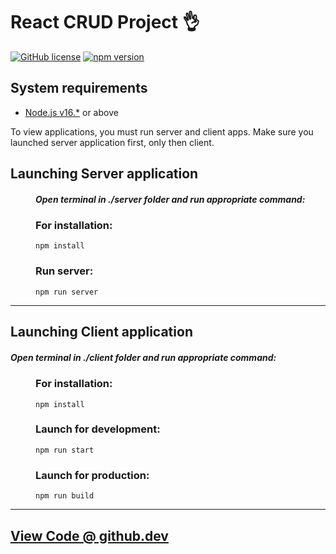# React CRUD Project 👌

[![GitHub license](https://img.shields.io/badge/license-MIT-blue.svg)](https://github.com/facebook/react/blob/main/LICENSE) [![npm version](https://img.shields.io/npm/v/react.svg?style=flat)](https://www.npmjs.com/package/react)

## System requirements

- [Node.js v16.\*](https://nodejs.org/) or above

To view applications, you must run server and client apps.
Make sure you launched server application first, only then client.

## Launching Server application

<div style="padding-left: 40px">

##### Open terminal in **./server** folder and run appropriate command:

### For installation:

```
npm install
```

### Run server:

```
npm run server
```

</div>

<hr>

## Launching Client application

##### Open terminal in **./client** folder and run appropriate command:

<div style="padding-left: 40px">

### For installation:

```
npm install
```

### Launch for development:

```
npm run start
```

### Launch for production:

```
npm run build
```

</div>

<hr>

## [View Code @ github.dev](https://github.dev/Art4k/react-crud)
